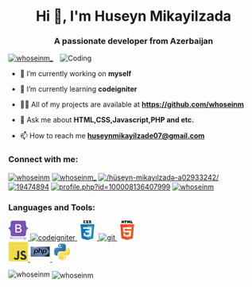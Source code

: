 <h1 align="center">Hi 👋, I'm Huseyn Mikayilzada</h1>
<h3 align="center">A passionate developer from Azerbaijan</h3>

<img src="https://cdn.dribbble.com/users/926537/screenshots/4502924/python-2.gif" align="right" alt="Coding" width="400" >

<p align="left"> <a href="https://twitter.com/whoseinm_" target="blank"><img src="https://img.shields.io/twitter/follow/whoseinm_?logo=twitter&style=for-the-badge" alt="whoseinm_" /></a> </p>

- 🔭 I’m currently working on **myself**

- 🌱 I’m currently learning **codeigniter**

- 👨‍💻 All of my projects are available at **https://github.com/whoseinm**

- 💬 Ask me about **HTML,CSS,Javascript,PHP and etc.**

- 📫 How to reach me **huseynmikayilzade07@gmail.com**

<h3 align="left">Connect with me:</h3>
<p align="left">
<a href="https://codepen.io/whoseinm" target="blank"><img align="center" src="https://raw.githubusercontent.com/rahuldkjain/github-profile-readme-generator/master/src/images/icons/Social/codepen.svg" alt="whoseinm" height="30" width="40" /></a>
<a href="https://twitter.com/whoseinm_" target="blank"><img align="center" src="https://raw.githubusercontent.com/rahuldkjain/github-profile-readme-generator/master/src/images/icons/Social/twitter.svg" alt="whoseinm_" height="30" width="40" /></a>
<a href="https://linkedin.com/in//hüseyn-mikayılzadə-a02933242/" target="blank"><img align="center" src="https://raw.githubusercontent.com/rahuldkjain/github-profile-readme-generator/master/src/images/icons/Social/linked-in-alt.svg" alt="/hüseyn-mikayılzadə-a02933242/" height="30" width="40" /></a>
<a href="https://stackoverflow.com/users/19474894" target="blank"><img align="center" src="https://raw.githubusercontent.com/rahuldkjain/github-profile-readme-generator/master/src/images/icons/Social/stack-overflow.svg" alt="19474894" height="30" width="40" /></a>
<a href="https://fb.com/profile.php?id=100008136407999" target="blank"><img align="center" src="https://raw.githubusercontent.com/rahuldkjain/github-profile-readme-generator/master/src/images/icons/Social/facebook.svg" alt="profile.php?id=100008136407999" height="30" width="40" /></a>
<a href="https://instagram.com/whoseinm" target="blank"><img align="center" src="https://raw.githubusercontent.com/rahuldkjain/github-profile-readme-generator/master/src/images/icons/Social/instagram.svg" alt="whoseinm" height="30" width="40" /></a>
</p>

<h3 align="left">Languages and Tools:</h3>
<p align="left"> <a href="https://getbootstrap.com" target="_blank" rel="noreferrer"> <img src="https://raw.githubusercontent.com/devicons/devicon/master/icons/bootstrap/bootstrap-plain-wordmark.svg" alt="bootstrap" width="40" height="40"/> </a> <a href="https://codeigniter.com" target="_blank" rel="noreferrer"> <img src="https://cdn.worldvectorlogo.com/logos/codeigniter.svg" alt="codeigniter" width="40" height="40"/> </a> <a href="https://www.w3schools.com/css/" target="_blank" rel="noreferrer"> <img src="https://raw.githubusercontent.com/devicons/devicon/master/icons/css3/css3-original-wordmark.svg" alt="css3" width="40" height="40"/> </a> <a href="https://git-scm.com/" target="_blank" rel="noreferrer"> <img src="https://www.vectorlogo.zone/logos/git-scm/git-scm-icon.svg" alt="git" width="40" height="40"/> </a> <a href="https://www.w3.org/html/" target="_blank" rel="noreferrer"> <img src="https://raw.githubusercontent.com/devicons/devicon/master/icons/html5/html5-original-wordmark.svg" alt="html5" width="40" height="40"/> </a> <br> <a href="https://developer.mozilla.org/en-US/docs/Web/JavaScript" target="_blank" rel="noreferrer"> <img src="https://raw.githubusercontent.com/devicons/devicon/master/icons/javascript/javascript-original.svg" alt="javascript" width="40" height="40"/> </a> <a href="https://www.php.net" target="_blank" rel="noreferrer"> <img src="https://raw.githubusercontent.com/devicons/devicon/master/icons/php/php-original.svg" alt="php" width="40" height="40"/> </a> <a href="https://www.python.org" target="_blank" rel="noreferrer"> <img src="https://raw.githubusercontent.com/devicons/devicon/master/icons/python/python-original.svg" alt="python" width="40" height="40"/> </a> </p>

<p><img align="left" src="https://github-readme-stats.vercel.app/api/top-langs?username=whoseinm&show_icons=true&locale=en&layout=compact" alt="whoseinm" /></p>

<p>&nbsp;<img align="center" src="https://github-readme-stats.vercel.app/api?username=whoseinm&show_icons=true&locale=en" alt="whoseinm" /></p>
